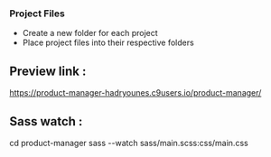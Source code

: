 ### Project Files
- Create a new folder for each project
- Place project files into their respective folders

Preview link : 
--------------
https://product-manager-hadryounes.c9users.io/product-manager/


Sass watch : 
------------
cd product-manager
sass --watch sass/main.scss:css/main.css
